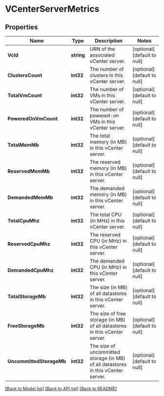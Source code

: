 # VCenterServerMetrics

## Properties
Name | Type | Description | Notes
------------ | ------------- | ------------- | -------------
**VcId** | **string** | URN of the associated vCenter server. | [optional] [default to null]
**ClustersCount** | **int32** | The number of clusters in this vCenter server. | [optional] [default to null]
**TotalVmCount** | **int32** | The number of VMs in this vCenter server. | [optional] [default to null]
**PoweredOnVmCount** | **int32** | The number of powered-on VMs in this vCenter server. | [optional] [default to null]
**TotalMemMb** | **int32** | The total memory (in MB) in this vCenter server. | [optional] [default to null]
**ReservedMemMb** | **int32** | The reserved memory (in MB) in this vCenter server. | [optional] [default to null]
**DemandedMemMb** | **int32** | The demanded memory (in MB) in this vCenter server. | [optional] [default to null]
**TotalCpuMhz** | **int32** | The total CPU (in MHz) in this vCenter server. | [optional] [default to null]
**ReservedCpuMhz** | **int32** | The reserved CPU (in MHz) in this vCenter server. | [optional] [default to null]
**DemandedCpuMhz** | **int32** | The demanded CPU (in MHz) in this vCenter server. | [optional] [default to null]
**TotalStorageMb** | **int32** | The size (in MB) of all datastores in this vCenter server. | [optional] [default to null]
**FreeStorageMb** | **int32** | The size of free storage (in MB) of all datastores in this vCenter server. | [optional] [default to null]
**UncommittedStorageMb** | **int32** | The size of uncommitted storage (in MB) of all datastores in this vCenter server. | [optional] [default to null]

[[Back to Model list]](../README.md#documentation-for-models) [[Back to API list]](../README.md#documentation-for-api-endpoints) [[Back to README]](../README.md)


